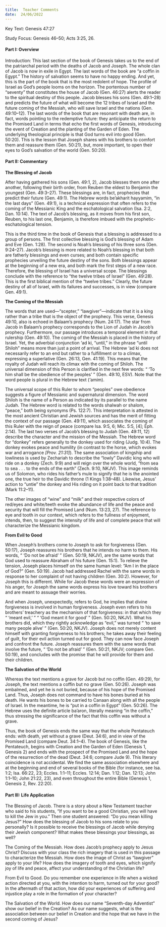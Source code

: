 ```yaml
---
title:  Teacher Comments
date:  24/06/2022
---
```


Key Text: Genesis 47:27

Study Focus: Genesis 46–50; Acts 3:25, 26.

#### Part I: Overview

Introduction: This last section of the book of Genesis takes us to the end of the patriarchal period with the deaths of Jacob and Joseph. The whole clan of Jacob is now in exile in Egypt. The last words of the book are “a coffin in Egypt.” The history of salvation seems to have no happy ending. And yet, this is the part of the book that is the most redolent of hope. The profile of Israel as God’s people looms on the horizon. The portentous number of “seventy” that constitutes the house of Jacob (Gen. 46:27) alerts the reader to the spiritual destiny of this people. Jacob blesses his sons (Gen. 49:1–28) and predicts the future of what will become the 12 tribes of Israel and the future coming of the Messiah, who will save Israel and the nations (Gen. 49:10–12). The last words of the book that are resonant with death are, in fact, words pointing to the redemptive future: they anticipate the return to the Promised Land in terms that echo the first words of Genesis, introducing the event of Creation and the planting of the Garden of Eden. The underlying theological principle is that God turns evil into good (Gen. 50:20). This is the lesson that Joseph shares with his brothers to comfort them and reassure them (Gen. 50:21), but, more important, to open their eyes to God’s salvation of the world (Gen. 50:20).

#### Part II: Commentary

**The Blessing of Jacob**

After having gathered his sons (Gen. 49:1, 2), Jacob blesses them one after another, following their birth order, from Reuben the eldest to Benjamin the youngest (Gen. 49:3–27). These blessings are, in fact, prophecies that predict their future (Gen. 49:1). The Hebrew words be’akharit hayyamim, “in the last days” (Gen. 49:1), is a technical expression that often refers to the coming of the Messianic King and the eschatological salvation (Isa. 2:2, Dan. 10:14). The text of Jacob’s blessing, as it moves from his first son, Reuben, to his last one, Benjamin, is therefore imbued with the prophetic-eschatological tension.

This is the third time in the book of Genesis that a blessing is addressed to a group of persons. The first collective blessing is God’s blessing of Adam and Eve (Gen. 1:28). The second is Noah’s blessing of his three sons (Gen. 9:24–27). Jacob’s blessing is more related to Noah’s blessing in that both are fatherly blessings and even curses; and both contain specific prophecies unveiling the future destiny of the sons. Both blessings appear at the beginning of a new era, and both mark the first steps of a new race. Therefore, the blessing of Israel has a universal scope. The blessings conclude with the reference to “the twelve tribes of Israel” (Gen. 49:28). This is the first biblical mention of the “twelve tribes.” Clearly, the future destiny of all of Israel, with its failures and successes, is in view (compare Gen. 49:1).

**The Coming of the Messiah**

The words that are used—“scepter,” “lawgiver”—indicate that it is a king rather than a tribe that is the object of the prophecy. This verse, Genesis 49:10, also is echoed in Balaam’s prophecy (Num. 24:17). The star from Jacob in Balaam’s prophecy corresponds to the Lion of Judah in Jacob’s prophecy. Furthermore, our passage introduces a temporal element in that rulership (Gen. 49:10). The coming of the Messiah is placed in the history of Israel. Yet, the adverbial conjunction ‘ad ki, “until,” in the phrase “until Shiloh” means more than just a point of arrival. The Hebrew ‘ad ki does not necessarily refer to an end but rather to a fulfillment or to a climax, expressing a superlative (Gen. 26:13, Gen. 41:19). This means that the royalty of Judah will reach its climax with the coming of Shiloh. The universal dimension of this Person is clarified in the next few words: “ ‘To him shall be the obedience of the peoples’ ” (Gen. 49:10, ESV). Note that the word people is plural in the Hebrew text (‘amim).

The universal scope of this Ruler to whom “peoples” owe obedience suggests a figure of Messianic and supernatural dimension. The word Shiloh is the name of a Person as indicated by its parallel to the name Judah. The Hebrew word is related to the words shalwah or shalom, “peace,” both being synonyms (Ps. 122:7). This interpretation is attested in the most ancient Christian and Jewish sources and has the merit of fitting the context of our passage (Gen. 49:11), which associates the coming of this Ruler with the reign of peace (compare Isa. 9:5, 6; Mic. 5:5, [4]; Eph. 2:14). The last two verses of Jacob’s blessing to Judah (Gen. 49:11, 12) describe the character and the mission of the Messiah. The Hebrew word for “donkey” refers generally to the donkey used for riding (Judg. 10:4). The donkey evokes peace and humility (in contrast to the horse, which evokes war and arrogance _[Prov. 21:31]_). The same association of kingship and lowliness is used by Zechariah to describe the “lowly” Davidic king who will ride on a donkey (Zech. 9:9) and will reign over the whole world, “from sea to sea . . . to the ends of the earth” (Zech. 9:10, NKJV). This image reminds us of Solomon, who rides his father’s mule to signify that he is the anointed one, the true heir to the Davidic throne (1 Kings 1:38–48). Likewise, Jesus’ action to “untie” the donkey and His riding on it point back to that tradition (Mark 11:2–11).

The other images of “wine” and “milk” and their respective colors of red/eyes and white/teeth evoke the abundance of life and the peace and security that will fill the Promised Land (Num. 13:23, 27). The reference to eye and tooth in our context, which refers to the fullness of enjoyment, intends, then, to suggest the intensity of life and of complete peace that will characterize the Messianic kingdom.

**From Evil to Good**

When Joseph’s brothers come to Joseph to ask for forgiveness (Gen. 50:17), Joseph reassures his brothers that he intends no harm to them. His words, “ ‘Do not be afraid’ ” (Gen. 50:19, NKJV), are the same words that God used to reassure Abraham of his future (Gen. 15:1). To relieve the tension, Joseph places himself on the same human level: “Am I in the place of God?” (Gen. 50:19). Jacob had addressed Rachel with the same words in response to her complaint of not having children (Gen. 30:2). However, for Joseph this is different. While for Jacob these words were an expression of his anger, for Joseph the same words express his love toward his brothers and are meant to assuage their worries.

And when Joseph, unexpectedly, refers to God, he implies that divine forgiveness is involved in human forgiveness. Joseph even refers to his brothers’ treachery as the mechanism of that forgiveness: in that which they “ ‘meant evil,’ ” “ ‘God meant it for good’ ” (Gen. 50:20, NKJV). What his brothers did, which they rightly acknowledge as “evil,” was turned “ ‘to save many people alive’ ” (Gen. 50:20, NKJV). Joseph does not merely content himself with granting forgiveness to his brothers; he takes away their feeling of guilt, for their evil action turned out for good. They can now face Joseph and confront the future. Joseph reassures them with the same words that involve the future, “ ‘Do not be afraid’ ” (Gen. 50:21, NKJV; compare Gen. 50:19), and concludes with the promise that he will provide for them and their children.

**The Salvation of the World**

Whereas the text mentions a grave for Jacob but no coffin (Gen. 49:29), for Joseph, the text mentions a coffin but no grave (Gen. 50:26). Joseph was embalmed, and yet he is not buried, because of his hope of the Promised Land. Thus, Joseph does not command to have his bones buried at his death. He wants his bones to be carried to Canaan along with all the people of Israel. In the meantime, he is “put in a coffin in Egypt” (Gen. 50:26). The Hebrew uses the definite article ba’aron, literally meaning “in the coffin,” thus stressing the significance of the fact that this coffin was without a grave.

Thus, the book of Genesis ends the same way that the whole Pentateuch ends: with death, yet without a grave (Deut. 34:6), and in view of the Promised Land (compare Deut. 34:1–4). The book of Genesis, like the Pentateuch, begins with Creation and the Garden of Eden (Genesis 1, Genesis 2) and ends with the prospect of the Promised Land and the hope of the resurrection of the dead (Deut. 34:6; compare Jude 9). This literary coincidence is not accidental. We find the same association elsewhere and at the beginning and end of several books of the Bible (for instance, see Isa. 1:2; Isa. 66:22, 23; Eccles. 1:1–11; Eccles. 12:14; Dan. 1:12; Dan. 12:13; John 1:1–10; John 21:22, 23), and even throughout the entire Bible (Genesis 1, Genesis 2, Rev. 22:20).

#### Part III: Life Application

The Blessing of Jacob. There is a story about a New Testament teacher who said to his students, “If you want to be a good Christian, you will have to kill the Jew in you.” Then one student answered: “Do you mean killing Jesus?” How does the blessing of Jacob to his sons relate to you personally? Is it possible to receive the blessings of Jacob while denying their Jewish component? What makes these blessings your blessings, as well?

The Coming of the Messiah. How does Jacob’s prophecy apply to Jesus Christ? Discuss with your class the rich imagery that is used in this passage to characterize the Messiah. How does the image of Christ as “lawgiver” apply to your life? How does the imagery of tooth and eyes, which signify joy of life and peace, affect your understanding of the Christian life?

From Evil to Good. Do you remember one experience in life when a wicked action directed at you, with the intention to harm, turned out for your good? In the aftermath of that action, how did your experiences of suffering and injustice play a role in the formation of your character?

The Salvation of the World. How does our name “Seventh-day Adventist” show our belief in the Creation? As our name suggests, what is the association between our belief in Creation and the hope that we have in the second coming of Jesus?